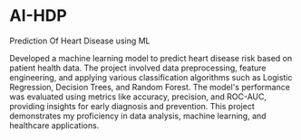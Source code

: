 # AI-HDP
Prediction Of Heart Disease using ML

Developed a machine learning model to predict heart disease risk based on patient health data. The project involved data preprocessing, feature engineering, and applying various classification algorithms such as Logistic Regression, Decision Trees, and Random Forest. The model's performance was evaluated using metrics like accuracy, precision, and ROC-AUC, providing insights for early diagnosis and prevention. This project demonstrates my proficiency in data analysis, machine learning, and healthcare applications.


